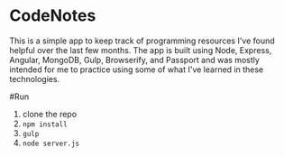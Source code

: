 # CodeNotes
This is a simple app to keep track of programming resources I've found helpful over the last few months. The app is built using Node, Express, Angular, MongoDB, Gulp, Browserify, and Passport and was mostly intended for me to practice using some of what I've learned in these technologies.

#Run
1. clone the repo
2. <code>npm install</code>
3. <code>gulp</code>
4. <code>node server.js</code>
